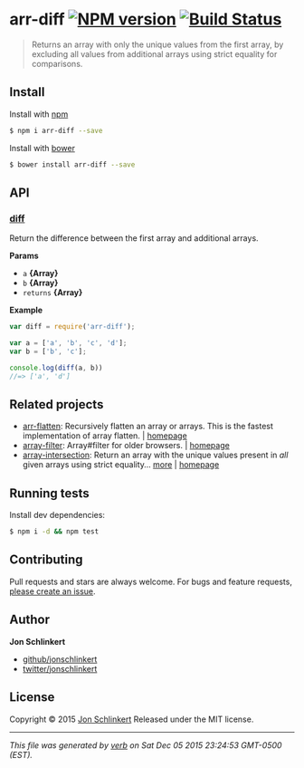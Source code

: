 # arr-diff [![NPM version](https://img.shields.io/npm/v/arr-diff.svg)](https://www.npmjs.com/package/arr-diff) [![Build Status](https://img.shields.io/travis/jonschlinkert/base.svg)](https://travis-ci.org/jonschlinkert/base)

> Returns an array with only the unique values from the first array, by excluding all values from additional arrays using strict equality for comparisons.

## Install

Install with [npm](https://www.npmjs.com/)

```sh
$ npm i arr-diff --save
```
Install with [bower](http://bower.io/)

```sh
$ bower install arr-diff --save
```

## API

### [diff](APP.js#L33)

Return the difference between the first array and additional arrays.

**Params**

* `a` **{Array}**
* `b` **{Array}**
* `returns` **{Array}**

**Example**

```js
var diff = require('arr-diff');

var a = ['a', 'b', 'c', 'd'];
var b = ['b', 'c'];

console.log(diff(a, b))
//=> ['a', 'd']
```

## Related projects

* [arr-flatten](https://www.npmjs.com/package/arr-flatten): Recursively flatten an array or arrays. This is the fastest implementation of array flatten. | [homepage](https://github.com/jonschlinkert/arr-flatten)
* [array-filter](https://www.npmjs.com/package/array-filter): Array#filter for older browsers. | [homepage](https://github.com/juliangruber/array-filter)
* [array-intersection](https://www.npmjs.com/package/array-intersection): Return an array with the unique values present in _all_ given arrays using strict equality… [more](https://www.npmjs.com/package/array-intersection) | [homepage](https://github.com/jonschlinkert/array-intersection)

## Running tests

Install dev dependencies:

```sh
$ npm i -d && npm test
```

## Contributing

Pull requests and stars are always welcome. For bugs and feature requests, [please create an issue](https://github.com/jonschlinkert/arr-diff/issues/new).

## Author

**Jon Schlinkert**

+ [github/jonschlinkert](https://github.com/jonschlinkert)
+ [twitter/jonschlinkert](http://twitter.com/jonschlinkert)

## License

Copyright © 2015 [Jon Schlinkert](https://github.com/jonschlinkert)
Released under the MIT license.

***

_This file was generated by [verb](https://github.com/verbose/verb) on Sat Dec 05 2015 23:24:53 GMT-0500 (EST)._
